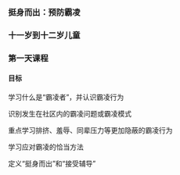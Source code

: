 ### 挺身而出：预防霸凌

### 十一岁到十二岁儿童

### 第一天课程

#### 目标

学习什么是“霸凌者”，并认识霸凌行为


识别发生在社区内的霸凌问题或霸凌模式

重点学习排挤、羞辱、同辈压力等更加隐蔽的霸凌行为

学习应对霸凌的恰当方法

定义“挺身而出”和“接受辅导”


